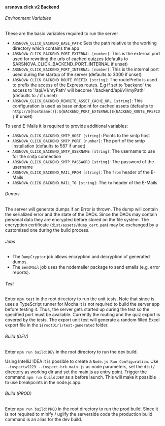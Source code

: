 #### arsnova.click v2 Backend

###### Environment Variables
These are the basic variables required to run the server
- `ARSNOVA_CLICK_BACKEND_BASE_PATH`: Sets the path relative to the working directory which contains the app 
- `ARSNOVA_CLICK_BACKEND_PORT_EXTERNAL [number]`: This is the external port used for rewriting the urls of cached quizzes (defaults to $ARSNOVA_CLICK_BACKEND_PORT_INTERNAL if unset)
- `ARSNOVA_CLICK_BACKEND_PORT_INTERNAL [number]`: This is the internal port used during the startup of the server (defaults to 3000 if unset)
- `ARSNOVA_CLICK_BACKEND_ROUTE_PREFIX [string]`: The routePrefix is used to prefix the access of the Express routes. E.g if set to 'backend' the access to '/api/v1/myPath' will become '/backend/api/v1/myPath'  (defaults to `/` if unset)
- `ARSNOVA_CLICK_BACKEND_REWRITE_ASSET_CACHE_URL [string]`: This configuration is used as base endpoint for cached assets  (defaults to `http://${hostname()}:${BACKEND_PORT_EXTERNAL}${BACKEND_ROUTE_PREFIX}` if unset)

To send E-Mails it is required to provide additional variables:
- `ARSNOVA_CLICK_BACKEND_SMTP_HOST [string]`: Points to the smtp host
- `ARSNOVA_CLICK_BACKEND_SMTP_PORT [number]`: The port of the smtp installation (defaults to 587 if unset)
- `ARSNOVA_CLICK_BACKEND_SMTP_USERNAME [string]`: The username to use for the smtp connection
- `ARSNOVA_CLICK_BACKEND_SMTP_PASSWORD [string]`: The password of the username
- `ARSNOVA_CLICK_BACKEND_MAIL_FROM [string]`: The `from` header of the E-Mails
- `ARSNOVA_CLICK_BACKEND_MAIL_TO [string]`: The `to` header of the E-Mails

###### Dumps
The server will generate dumps if an Error is thrown.
The dump will contain the serialized error and the state of the DAOs. 
Since the DAOs may contain personal data they are encrypted before stored on the file system. 
The encryption certificate (`dist/assets/dump_cert.pem`) may be exchanged by a customized one during the build process.

###### Jobs
- The `DumpCryptor` job allows encryption and decryption of generated dumps.
- The `SendMail` job uses the nodemailer package to send emails (e.g. error reports).

###### Test
Enter `npm test` in the root directory to run the unit tests. 
Note that since is uses a TypeScript runner for Mocha it is not required to build the server app before testing it.
Thus, the server gets started up during the test so the specified port must be available.
Currently the routing and the quiz export is covered by the tests. 
The export unit test will generate a random filled Excel export file in the `${rootDir}/test-generated` folder.

###### Build (DEV)
Enter `npm run build:DEV` in the root directory to run the dev build.

Using IntelliJ IDEA it is possible to create a `Node.js Run Configuration`. 
Use `--inspect=9229 --inspect-brk main.js` as node parameters, set the `dist/` directory as working dir and set the main.js as entry point. 
Trigger the command `npm run build:DEV` as a before launch. 
This will make it possible to use breakpoints in the node.js app.

###### Build (PROD)
Enter `npm run build:PROD` in the root directory to run the prod build.
Since it is not required to minify / uglify the serverside code the production build command is an alias for the dev build.
